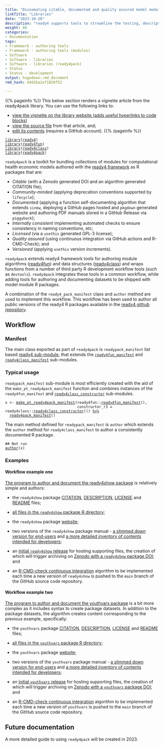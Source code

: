 ```yaml
---
title: "Dissemating citable, documented and quality assured model module libraries"
linkTitle: "Libraries"
date: "2023-10-20"
description: "ready4 supports tools to streamline the testing, description and distribution of computational model modules."
weight: 66
categories: 
- Documentation
tags: 
- Framework - authoring tools
- Framework - authoring tools (modules)
- Software
- Software - libraries
- Software - libraries (ready4pack)
- Status
- Status - development
output: hugodown::md_document
rmd_hash: d4d1ba2ef1820f52

---
```


{{% pageinfo %}} This below section renders a vignette article from the ready4pack library. You can use the following links to:

-   [view the vignette on the library website (adds useful hyperlinks to code blocks)](https://ready4-dev.github.io/ready4pack/articles/V_01.html)
-   [view the source file](https://github.com/ready4-dev/ready4pack/blob/master/vignettes/V_01.Rmd) from that article, and;
-   [edit its contents](https://github.com/ready4-dev/ready4pack/edit/master/vignettes/V_01.Rmd) (requires a GitHub account). {{% /pageinfo %}}

<div class="highlight">

</div>

<div class="highlight">

</div>

<div class="highlight">

<pre class='chroma'><code class='language-r' data-lang='r'><span><span class='kr'><a href='https://rdrr.io/r/base/library.html'>library</a></span><span class='o'>(</span><span class='nv'><a href='https://ready4-dev.github.io/ready4/'>ready4</a></span><span class='o'>)</span></span>
<span><span class='kr'><a href='https://rdrr.io/r/base/library.html'>library</a></span><span class='o'>(</span><span class='nv'><a href='https://ready4-dev.github.io/ready4fun/'>ready4fun</a></span><span class='o'>)</span></span>
<span><span class='kr'><a href='https://rdrr.io/r/base/library.html'>library</a></span><span class='o'>(</span><span class='nv'><a href='https://ready4-dev.github.io/ready4class/'>ready4class</a></span><span class='o'>)</span></span>
<span><span class='kr'><a href='https://rdrr.io/r/base/library.html'>library</a></span><span class='o'>(</span><span class='nv'><a href='https://ready4-dev.github.io/ready4pack/'>ready4pack</a></span><span class='o'>)</span></span></code></pre>

</div>

`ready4pack` is a toolkit for bundling collections of modules for computational health economic models authored with the [ready4 framework](https://www.ready4-dev.com/) as R packages that are:

-   *Citable* (with a Zenodo generated DOI and an algorithm generated CITATION file);
-   *Community-minded* (applying deprecation conventions supported by `lifecycle`);
-   *Documented* (applying a function self-documenting algorithm that extends `sinew`, deploying a GitHub pages hosted and `pkgdown` generated website and authoring PDF manuals stored in a GitHub Release via `piggyback`);
-   *Internally consistent* implementing automated checks to ensure consistency in naming conventions, etc;
-   *Licensed* (via a `usethis` generated GPL-3 license);
-   *Quality assured* (using continuous integration via GitHub actions and R-CMD-Check); and
-   *Versioned* (applying `usethis` version increments).

`ready4pack` extends ready4 framework tools for authoring module algorithms ([ready4fun](https://ready4-dev.github.io/ready4fun/articles/V_01.html)) and data structures ([ready4class](https://ready4-dev.github.io/ready4class/articles/V_01.html)) and wraps functions from a number of third party R development workflow tools (such as `devtools`). `ready4pack` integrates these tools in a common workflow, while adding tools for authoring and documenting datasets to be shipped with model module R packages.

A combination of the `ready4_pack_manifest` class and `author` method are used to implement this workflow. This workflow has been used to author all public versions of the ready4 R packages available in the [ready4 github repository](https://github.com/ready4-dev).

## Workflow

### Manifest

The main class exported as part of `ready4pack` is `readypack_manifest` list based [ready4 sub-module](https://ready4-dev.github.io/ready4/articles/V_01.html), that extends the [`ready4fun_manifest`](https://ready4-dev.github.io/ready4fun/articles/V_01.html) and [`ready4class_manifest`](https://ready4-dev.github.io/ready4class/articles/V_01.html) sub-modules.

### Typical usage

`readypack_manifest` sub-module is most efficiently created with the aid of the `make_pt_ready4pack_manifest` function and combines instances of the `ready4fun_manifest` and [`ready4class_constructor`](https://ready4-dev.github.io/ready4class/articles/V_01.html) sub-modules.

<div class="highlight">

<pre class='chroma'><code class='language-r' data-lang='r'><span><span class='nv'>x</span> <span class='o'>&lt;-</span> <span class='nf'><a href='https://ready4-dev.github.io/ready4pack/reference/ready4pack_manifest.html'>make_pt_ready4pack_manifest</a></span><span class='o'>(</span><span class='nf'>ready4fun</span><span class='nf'>::</span><span class='nf'><a href='https://ready4-dev.github.io/ready4fun/reference/ready4fun_manifest.html'>ready4fun_manifest</a></span><span class='o'>(</span><span class='o'>)</span>,</span>
<span>                                 constructor_r3 <span class='o'>=</span> <span class='nf'>ready4class</span><span class='nf'>::</span><span class='nf'><a href='https://ready4-dev.github.io/ready4class/reference/ready4class_constructor.html'>ready4class_constructor</a></span><span class='o'>(</span><span class='o'>)</span><span class='o'>)</span> <span class='o'><a href='https://magrittr.tidyverse.org/reference/pipe.html'>%&gt;%</a></span></span>
<span>  <span class='nf'><a href='https://ready4-dev.github.io/ready4pack/reference/ready4pack_manifest.html'>ready4pack_manifest</a></span><span class='o'>(</span><span class='o'>)</span></span></code></pre>

</div>

The main method defined for `readypack_manifest` is `author` which extends the `author` method for `ready4class_manifest` to author a consistently documented R package.

<div class="highlight">

<pre class='chroma'><code class='language-r' data-lang='r'><span><span class='c'>## Not run</span></span>
<span><span class='nf'><a href='https://ready4-dev.github.io/ready4/reference/author-methods.html'>author</a></span><span class='o'>(</span><span class='nv'>x</span><span class='o'>)</span></span></code></pre>

</div>

### Examples

#### Workflow example one

[The program to author and document the ready4show package](https://github.com/ready4-dev/ready4show/blob/main/data-raw/DATASET.R) is relatively simple and authors:

-   the `ready4show` package [CITATION](https://github.com/ready4-dev/ready4show/blob/main/inst/CITATION), [DESCRIPTION](https://github.com/ready4-dev/ready4show/blob/main/DESCRIPTION), [LICENSE](https://github.com/ready4-dev/ready4show/blob/main/LICENSE) and [README](https://github.com/ready4-dev/ready4show/blob/main/README.md) files;

-   [all files in the `ready4show` package R directory](https://github.com/ready4-dev/ready4show/tree/main/R);

-   the `ready4show` package [website](https://ready4-dev.github.io/ready4show/);

-   two versions of the `ready4show` package manual - [a slimmed down version for end-users](https://github.com/ready4-dev/ready4show/releases/download/Documentation_0.0/ready4show_User.pdf) and [a more detailed inventory of contents intended for developers](https://github.com/ready4-dev/ready4show/releases/download/Documentation_0.0/ready4show_Developer.pdf);

-   an [initial `ready4show` release](https://github.com/ready4-dev/ready4show/releases/tag/Documentation_0.0) for hosting supporting files, the creation of which will trigger archiving on [Zenodo with a `ready4show` package DOI](https://doi.org/10.5281/zenodo.5644569); and

-   an [R-CMD-check continuous integration](https://github.com/ready4-dev/ready4show/actions/workflows/R-CMD-check.yaml) algorithm to be implemented each time a new version of `ready4show` is pushed to the `main` branch of the GitHub source code repository.

#### Workflow example two

[The program to author and document the youthvars package](https://github.com/ready4-dev/youthvars/blob/main/data-raw/DATASET.R) is a bit more complex as it includes syntax to create package datasets. In addition to the package datasets, the algorithm creates content corresponding to the previous example, specifically:

-   the `youthvars` package [CITATION](https://github.com/ready4-dev/youthvars/blob/main/inst/CITATION), [DESCRIPTION](https://github.com/ready4-dev/youthvars/blob/main/DESCRIPTION), [LICENSE](https://github.com/ready4-dev/youthvars/blob/main/LICENSE) and [README](https://github.com/ready4-dev/youthvars/blob/main/README.md) files;

-   [all files in the `youthvars` package R directory](https://github.com/ready4-dev/youthvars/tree/main/R);

-   the `youthvars` package [website](https://ready4-dev.github.io/youthvars/);

-   two versions of the `youthvars` package manual - [a slimmed down version for end-users](https://github.com/ready4-dev/youthvars/releases/download/Documentation_0.0/youthvars_User.pdf) and [a more detailed inventory of contents intended for developers](https://github.com/ready4-dev/youthvars/releases/download/Documentation_0.0/youthvars_Developer.pdf);

-   an [initial `youthvars` release](https://github.com/ready4-dev/youthvars/releases/tag/Documentation_0.0) for hosting supporting files, the creation of which will trigger archiving on [Zenodo with a `youthvars` package DOI](https://zenodo.org/record/5646551); and

-   an [R-CMD-check continuous integration](https://github.com/ready4-dev/youthvars/actions/workflows/R-CMD-check.yaml) algorithm to be implemented each time a new version of `youthvars` is pushed to the `main` branch of the GitHub source code repository.

## Future documentation

A more detailed guide to using `ready4pack` will be created in 2023.

